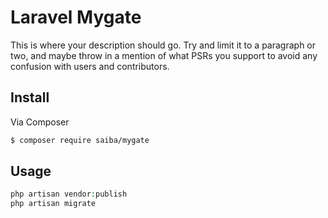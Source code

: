# Laravel Mygate

This is where your description should go. Try and limit it to a paragraph or two, and maybe throw in a mention of what
PSRs you support to avoid any confusion with users and contributors.

## Install

Via Composer

``` bash
$ composer require saiba/mygate
```

## Usage

``` php
php artisan vendor:publish
php artisan migrate
```